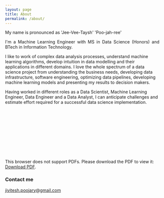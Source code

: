 ```yaml
---
layout: page
title: About
permalink: /about/
---
```


My name is pronounced as 'Jee-Vee-Taysh' 'Poo-jah-ree'

<p align="justify">
I'm a Machine Learning Engineer with MS in Data Science (Honors) and BTech in Information Technology.

I like to work of complex data analysis processes, understand machine learning algorithms, develop intuition in data modelling and their applications in different domains. I love the whole spectrum of a data science project from understanding the business needs, developing data infrastructure, software engineering, optimizing data pipelines, developing machine learning models and presenting my results to decision makers. 

Having worked in different roles as a Data Scientist, Machine Learning Engineer, Data Engineer and a Data Analyst, I can anticipate challenges and estimate effort required for a successful data science implementation.
</p>

<object data="http://yoursite.com/the.pdf" type="application/pdf" width="750px" height="750px">
    <embed src="http://yoursite.com/the.pdf" type="application/pdf">
        <p>This browser does not support PDFs. Please download the PDF to view it: <a href="http://yoursite.com/the.pdf">Download PDF</a>.</p>
    </embed>
</object>

### Contact me

[jivitesh.poojary@gmail.com](mailto:jivitesh.poojary@gmail.com)